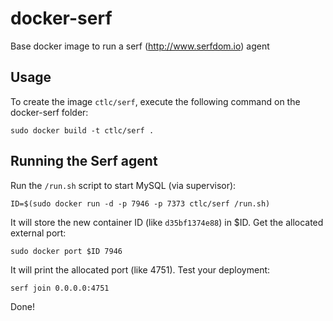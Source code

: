 docker-serf
==================

Base docker image to run a serf (http://www.serfdom.io) agent


Usage
-----

To create the image `ctlc/serf`, execute the following command on the docker-serf folder:

	sudo docker build -t ctlc/serf .

Running the Serf agent
------------------------

Run the `/run.sh` script to start MySQL (via supervisor):

	ID=$(sudo docker run -d -p 7946 -p 7373 ctlc/serf /run.sh)

It will store the new container ID (like `d35bf1374e88`) in $ID. Get the allocated external port:

	sudo docker port $ID 7946


It will print the allocated port (like 4751). Test your deployment:

	serf join 0.0.0.0:4751

Done!
